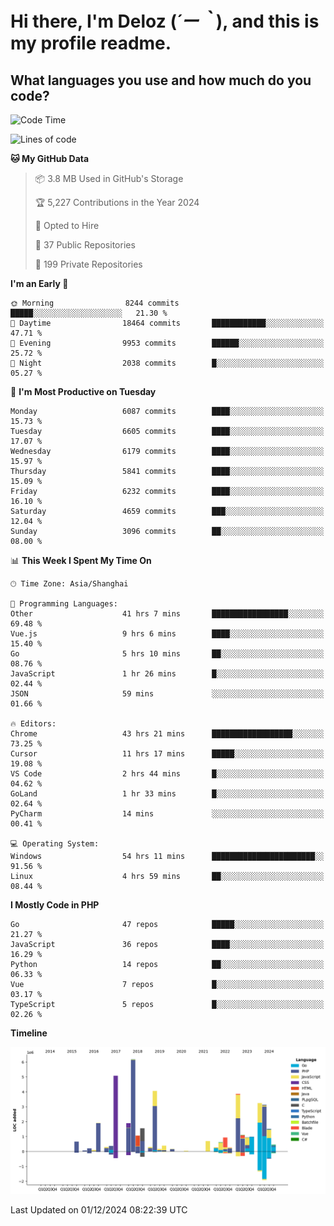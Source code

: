 # **Hi there, I'm Deloz (*´ー｀*), and this is my profile readme.**

## **What languages you use and how much do you code?**

<!--START_SECTION:waka-->
![Code Time](http://img.shields.io/badge/Code%20Time-5%2C172%20hrs%2017%20mins-blue)

![Lines of code](https://img.shields.io/badge/From%20Hello%20World%20I%27ve%20Written-42.4%20million%20lines%20of%20code-blue)

**🐱 My GitHub Data** 

> 📦 3.8 MB Used in GitHub's Storage 
 > 
> 🏆 5,227 Contributions in the Year 2024
 > 
> 💼 Opted to Hire
 > 
> 📜 37 Public Repositories 
 > 
> 🔑 199 Private Repositories 
 > 
**I'm an Early 🐤** 

```text
🌞 Morning                8244 commits        █████░░░░░░░░░░░░░░░░░░░░   21.30 % 
🌆 Daytime                18464 commits       ████████████░░░░░░░░░░░░░   47.71 % 
🌃 Evening                9953 commits        ██████░░░░░░░░░░░░░░░░░░░   25.72 % 
🌙 Night                  2038 commits        █░░░░░░░░░░░░░░░░░░░░░░░░   05.27 % 
```
📅 **I'm Most Productive on Tuesday** 

```text
Monday                   6087 commits        ████░░░░░░░░░░░░░░░░░░░░░   15.73 % 
Tuesday                  6605 commits        ████░░░░░░░░░░░░░░░░░░░░░   17.07 % 
Wednesday                6179 commits        ████░░░░░░░░░░░░░░░░░░░░░   15.97 % 
Thursday                 5841 commits        ████░░░░░░░░░░░░░░░░░░░░░   15.09 % 
Friday                   6232 commits        ████░░░░░░░░░░░░░░░░░░░░░   16.10 % 
Saturday                 4659 commits        ███░░░░░░░░░░░░░░░░░░░░░░   12.04 % 
Sunday                   3096 commits        ██░░░░░░░░░░░░░░░░░░░░░░░   08.00 % 
```


📊 **This Week I Spent My Time On** 

```text
🕑︎ Time Zone: Asia/Shanghai

💬 Programming Languages: 
Other                    41 hrs 7 mins       █████████████████░░░░░░░░   69.48 % 
Vue.js                   9 hrs 6 mins        ████░░░░░░░░░░░░░░░░░░░░░   15.40 % 
Go                       5 hrs 10 mins       ██░░░░░░░░░░░░░░░░░░░░░░░   08.76 % 
JavaScript               1 hr 26 mins        █░░░░░░░░░░░░░░░░░░░░░░░░   02.44 % 
JSON                     59 mins             ░░░░░░░░░░░░░░░░░░░░░░░░░   01.66 % 

🔥 Editors: 
Chrome                   43 hrs 21 mins      ██████████████████░░░░░░░   73.25 % 
Cursor                   11 hrs 17 mins      █████░░░░░░░░░░░░░░░░░░░░   19.08 % 
VS Code                  2 hrs 44 mins       █░░░░░░░░░░░░░░░░░░░░░░░░   04.62 % 
GoLand                   1 hr 33 mins        █░░░░░░░░░░░░░░░░░░░░░░░░   02.64 % 
PyCharm                  14 mins             ░░░░░░░░░░░░░░░░░░░░░░░░░   00.41 % 

💻 Operating System: 
Windows                  54 hrs 11 mins      ███████████████████████░░   91.56 % 
Linux                    4 hrs 59 mins       ██░░░░░░░░░░░░░░░░░░░░░░░   08.44 % 
```

**I Mostly Code in PHP** 

```text
Go                       47 repos            █████░░░░░░░░░░░░░░░░░░░░   21.27 % 
JavaScript               36 repos            ████░░░░░░░░░░░░░░░░░░░░░   16.29 % 
Python                   14 repos            ██░░░░░░░░░░░░░░░░░░░░░░░   06.33 % 
Vue                      7 repos             █░░░░░░░░░░░░░░░░░░░░░░░░   03.17 % 
TypeScript               5 repos             █░░░░░░░░░░░░░░░░░░░░░░░░   02.26 % 
```



**Timeline**

![Lines of Code chart](https://raw.githubusercontent.com/deloz/deloz/main/assets/bar_graph.png)


 Last Updated on 01/12/2024 08:22:39 UTC
<!--END_SECTION:waka-->
